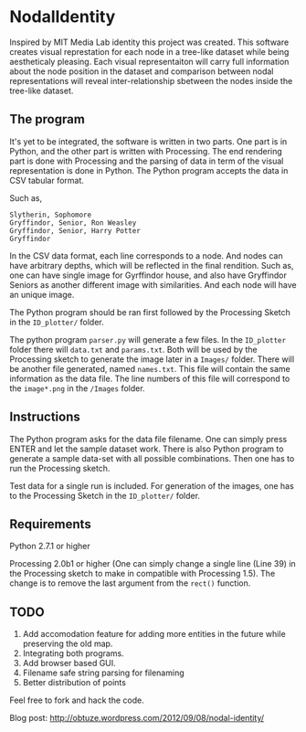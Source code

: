 NodalIdentity
=============

Inspired by MIT Media Lab identity this project was created. This software creates visual represtation for each node in a tree-like dataset while being aestheticaly pleasing. Each visual representaiton will carry full information about the node position in the dataset and comparison between nodal representations will reveal inter-relationship sbetween the nodes inside the tree-like dataset.

The program
-----------
It's yet to be integrated, the software is written in two parts. One part is in Python, and the other part is written with Processing. The end rendering part is done with Processing and the parsing of data in term of the visual representation is done in Python. The Python program accepts the data in CSV tabular format.

Such as,
```
Slytherin, Sophomore
Gryffindor, Senior, Ron Weasley
Gryffindor, Senior, Harry Potter
Gryffindor
```

In the CSV data format, each line corresponds to a node. And nodes can have arbitrary depths, which will be reflected in the final rendition. Such as, one can have single image for Gyrffindor house, and also have Gryffindor Seniors as another different image with similarities. And each node will have an unique image.

The Python program should be ran first followed by the Processing Sketch in the ```ID_plotter/``` folder.

The python program ```parser.py``` will generate a few files. In the ```ID_plotter``` folder there will ```data.txt``` and ```params.txt```. Both will be used by the Processing sketch to generate the image later in a ```Images/``` folder. There will be another file generated, named ```names.txt```. This file will contain the same information as the data file. The line numbers of this file will correspond to the ```image*.png``` in the ```/Images``` folder.

Instructions
------------
The Python program asks for the data file filename. One can simply press ENTER and let the sample dataset work. There is also Python program to generate a sample data-set with all possible combinations. Then one has to run the Processing sketch.

Test data for a single run is included. For generation of the images, one has to the Processing Sketch in the ```ID_plotter/``` folder.

Requirements
------------
Python 2.7.1 or higher

Processing 2.0b1 or higher (One can simply change a single line (Line 39) in the Processing sketch to make in compatible with Processing 1.5). The change is to remove the last argument from the ```rect()``` function.

TODO
----
1. Add accomodation feature for adding more entities in the future while preserving the old map.
2. Integrating both programs.
3. Add browser based GUI.
4. Filename safe string parsing for filenaming
5. Better distribution of points

Feel free to fork and hack the code.

Blog post: http://obtuze.wordpress.com/2012/09/08/nodal-identity/